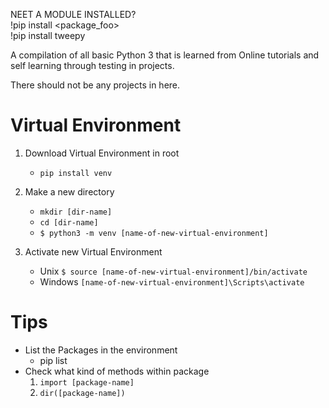 NEET A MODULE INSTALLED?  
!pip install <package_foo>  
	!pip install tweepy  

A compilation of all basic Python 3 that is learned from Online tutorials and self learning through testing in projects.

There should not be any projects in here.


# Virtual Environment
1. Download Virtual Environment in root
	* ```pip install venv```
	
2. Make a new directory
	* ```mkdir [dir-name]```
	* ```cd [dir-name]```
	* ```$ python3 -m venv [name-of-new-virtual-environment]```

3. Activate new Virtual Environment
	* Unix ```$ source [name-of-new-virtual-environment]/bin/activate```
	* Windows ``` [name-of-new-virtual-environment]\Scripts\activate ```
	
# Tips
* List the Packages in the environment
	* pip list
* Check what kind of methods within package
	1. ```import [package-name]```
	2. ```dir([package-name])```
